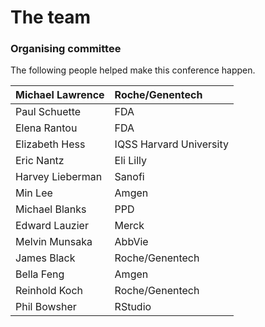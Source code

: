 # The team

### Organising committee

The following people helped make this conference happen.

| Michael Lawrence | Roche/Genentech |
| :--- | :--- |
| Paul Schuette | FDA |
| Elena Rantou | FDA |
| Elizabeth Hess | IQSS Harvard University |
| Eric Nantz | Eli Lilly |
| Harvey Lieberman | Sanofi |
| Min Lee | Amgen |
| Michael Blanks | PPD |
| Edward Lauzier | Merck |
| Melvin Munsaka | AbbVie |
| James Black | Roche/Genentech |
| Bella Feng | Amgen |
| Reinhold Koch | Roche/Genentech |
| Phil Bowsher | RStudio |

